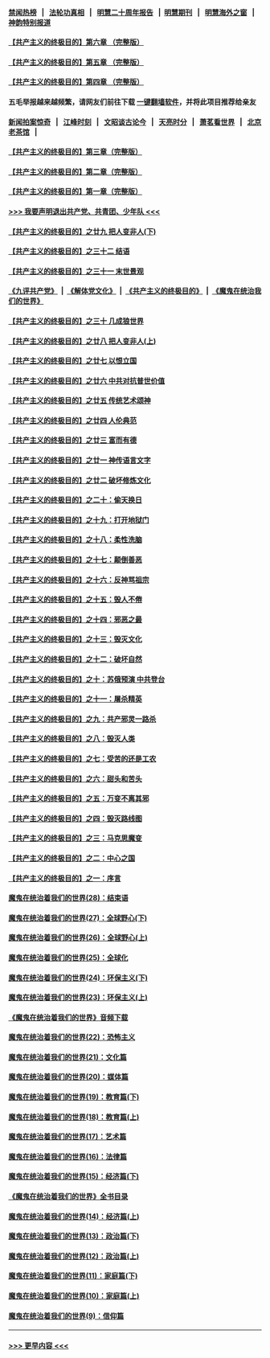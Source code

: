#### [禁闻热榜](热点新闻.md?=0)  &nbsp;&nbsp;|&nbsp;&nbsp; [法轮功真相](https://github.com/gfw-breaker/truth/blob/master/README.md?=0) &nbsp;&nbsp;|&nbsp;&nbsp; [明慧二十周年报告](https://github.com/gfw-breaker/mh-reports/blob/master/README.md?=0) &nbsp;&nbsp;|&nbsp;&nbsp;[明慧期刊](https://github.com/gfw-breaker/mh-qikan) &nbsp;&nbsp;|&nbsp;&nbsp; [明慧海外之窗](https://github.com/gfw-breaker/mh-news/blob/master/README.md?=0) &nbsp;&nbsp;|&nbsp;&nbsp; [神韵特别报道](https://github.com/gfw-breaker/mh-news/blob/master/shenyun.md?=0)
#### [【共产主义的终极目的】第六章 （完整版）](../pages/nsc422/n11428913.md?t=03170202) 
#### [【共产主义的终极目的】第五章 （完整版）](../pages/nsc422/n11428912.md?t=03170202) 
#### [【共产主义的终极目的】第四章 （完整版）](../pages/nsc422/n11428907.md?t=03170202) 
#### 五毛举报越来越频繁，请网友们前往下载 [一键翻墙软件](https://github.com/gfw-breaker/ssr-accounts)，并将此项目推荐给亲友
#### [新闻拍案惊奇](https://github.com/gfw-breaker/banned-news/blob/master/pages/link4.md) &nbsp;&nbsp;|&nbsp;&nbsp; [江峰时刻](https://github.com/gfw-breaker/banned-news/blob/master/pages/link4.md) &nbsp;&nbsp;|&nbsp;&nbsp; [文昭谈古论今](https://github.com/gfw-breaker/banned-news/blob/master/pages/link4.md) &nbsp;&nbsp;|&nbsp;&nbsp; [天亮时分](https://github.com/gfw-breaker/banned-news/blob/master/pages/link4.md) &nbsp;&nbsp;|&nbsp;&nbsp; [萧茗看世界](https://github.com/gfw-breaker/banned-news/blob/master/pages/link4.md) &nbsp;&nbsp;|&nbsp;&nbsp; [北京老茶馆](https://github.com/gfw-breaker/banned-news/blob/master/pages/link4.md) &nbsp;&nbsp;|&nbsp;&nbsp; 
#### [【共产主义的终极目的】第三章（完整版）](../pages/nsc422/n11428848.md?t=03170202) 
#### [【共产主义的终极目的】第二章（完整版）](../pages/nsc422/n11428831.md?t=03170202) 
#### [【共产主义的终极目的】第一章（完整版）](../pages/nsc422/n11417651.md?t=03170202) 
#### [>>> 我要声明退出共产党、共青团、少年队 <<<](https://github.com/begood0513/goodnews/blob/master/quit/letter.md) 
#### [【共产主义的终极目的】之廿九 把人变非人(下)](../pages/nsc422/n11344140.md?t=03170202) 
#### [【共产主义的终极目的】之三十二 结语](../pages/nsc422/n11360535.md?t=03170202) 
#### [【共产主义的终极目的】之三十一 末世景观](../pages/nsc422/n11351129.md?t=03170202) 
#### [《九评共产党》](https://github.com/begood0513/9ping.md/blob/master/README.md) &nbsp;|&nbsp; [《解体党文化》](../../../../jtdwh.md/blob/master/README.md)  &nbsp;|&nbsp; [《共产主义的终极目的》](../../../../gczydzjmd.md/blob/master/README.md) &nbsp;|&nbsp; [《魔鬼在统治我们的世界》](../../../../mgztzwmdsj.md/blob/master/README.md) 
#### [【共产主义的终极目的】之三十 几成狼世界](../pages/nsc422/n11348280.md?t=03170202) 
#### [【共产主义的终极目的】之廿八 把人变非人(上)](../pages/nsc422/n11340492.md?t=03170202) 
#### [【共产主义的终极目的】之廿七 以恨立国](../pages/nsc422/n11336944.md?t=03170202) 
#### [【共产主义的终极目的】之廿六 中共对抗普世价值](../pages/nsc422/n11324785.md?t=03170202) 
#### [【共产主义的终极目的】之廿五 传统艺术颂神](../pages/nsc422/n11296396.md?t=03170202) 
#### [【共产主义的终极目的】之廿四 人伦典范](../pages/nsc422/n11296397.md?t=03170202) 
#### [【共产主义的终极目的】之廿三 富而有德](../pages/nsc422/n11283598.md?t=03170202) 
#### [【共产主义的终极目的】之廿一 神传语言文字](../pages/nsc422/n11263265.md?t=03170202) 
#### [【共产主义的终极目的】之廿二 破坏修炼文化](../pages/nsc422/n11245728.md?t=03170202) 
#### [【共产主义的终极目的】之二十：偷天换日](../pages/nsc422/n11238846.md?t=03170202) 
#### [【共产主义的终极目的】之十九：打开地狱门](../pages/nsc422/n11206376.md?t=03170202) 
#### [【共产主义的终极目的】之十八：柔性洗脑](../pages/nsc422/n11199994.md?t=03170202) 
#### [【共产主义的终极目的】之十七：颠倒善恶](../pages/nsc422/n11179782.md?t=03170202) 
#### [【共产主义的终极目的】之十六：反神骂祖宗](../pages/nsc422/n11166798.md?t=03170202) 
#### [【共产主义的终极目的】之十五：毁人不倦](../pages/nsc422/n11166792.md?t=03170202) 
#### [【共产主义的终极目的】之十四：邪恶之最](../pages/nsc422/n11150249.md?t=03170202) 
#### [【共产主义的终极目的】之十三：毁灭文化](../pages/nsc422/n11135227.md?t=03170202) 
#### [【共产主义的终极目的】之十二：破坏自然](../pages/nsc422/n11135214.md?t=03170202) 
#### [【共产主义的终极目的】之十：苏俄预演 中共登台](../pages/nsc422/n11118424.md?t=03170202) 
#### [【共产主义的终极目的】之十一：屠杀精英](../pages/nsc422/n11118442.md?t=03170202) 
#### [【共产主义的终极目的】之九：共产邪灵一路杀](../pages/nsc422/n11114139.md?t=03170202) 
#### [【共产主义的终极目的】之八：毁灭人类](../pages/nsc422/n11108503.md?t=03170202) 
#### [【共产主义的终极目的】之七：受苦的还是工农](../pages/nsc422/n11101809.md?t=03170202) 
#### [【共产主义的终极目的】之六：甜头和苦头](../pages/nsc422/n11096971.md?t=03170202) 
#### [【共产主义的终极目的】之五：万变不离其邪](../pages/nsc422/n11091285.md?t=03170202) 
#### [【共产主义的终极目的】之四：毁灭路线图](../pages/nsc422/n11086284.md?t=03170202) 
#### [【共产主义的终极目的】之三：马克思魔变](../pages/nsc422/n11061941.md?t=03170202) 
#### [【共产主义的终极目的】之二：中心之国](../pages/nsc422/n11047728.md?t=03170202) 
#### [【共产主义的终极目的】之一：序言](../pages/nsc422/n11086077.md?t=03170202) 
#### [魔鬼在统治着我们的世界(28)：结束语](../pages/nsc422/n10936246.md?t=03170202) 
#### [魔鬼在统治着我们的世界(27)：全球野心(下)](../pages/nsc422/n10928319.md?t=03170202) 
#### [魔鬼在统治着我们的世界(26)：全球野心(上)](../pages/nsc422/n10900318.md?t=03170202) 
#### [魔鬼在统治着我们的世界(25)：全球化](../pages/nsc422/n10788205.md?t=03170202) 
#### [魔鬼在统治着我们的世界(24)：环保主义(下)](../pages/nsc422/n10695307.md?t=03170202) 
#### [魔鬼在统治着我们的世界(23)：环保主义(上)](../pages/nsc422/n10688613.md?t=03170202) 
#### [《魔鬼在统治着我们的世界》音频下载](../pages/nsc422/n10635553.md?t=03170202) 
#### [魔鬼在统治着我们的世界(22)：恐怖主义](../pages/nsc422/n10614727.md?t=03170202) 
#### [魔鬼在统治着我们的世界(21)：文化篇](../pages/nsc422/n10597706.md?t=03170202) 
#### [魔鬼在统治着我们的世界(20)：媒体篇](../pages/nsc422/n10586579.md?t=03170202) 
#### [魔鬼在统治着我们的世界(19)：教育篇(下)](../pages/nsc422/n10564808.md?t=03170202) 
#### [魔鬼在统治着我们的世界(18)：教育篇(上)](../pages/nsc422/n10526970.md?t=03170202) 
#### [魔鬼在统治着我们的世界(17)：艺术篇](../pages/nsc422/n10499093.md?t=03170202) 
#### [魔鬼在统治着我们的世界(16)：法律篇](../pages/nsc422/n10485969.md?t=03170202) 
#### [魔鬼在统治着我们的世界(15)：经济篇(下)](../pages/nsc422/n10469975.md?t=03170202) 
#### [《魔鬼在统治着我们的世界》全书目录](../pages/nsc422/n10464261.md?t=03170202) 
#### [魔鬼在统治着我们的世界(14)：经济篇(上)](../pages/nsc422/n10457370.md?t=03170202) 
#### [魔鬼在统治着我们的世界(13)：政治篇(下)](../pages/nsc422/n10448270.md?t=03170202) 
#### [魔鬼在统治着我们的世界(12)：政治篇(上)](../pages/nsc422/n10444576.md?t=03170202) 
#### [魔鬼在统治着我们的世界(11)：家庭篇(下)](../pages/nsc422/n10440961.md?t=03170202) 
#### [魔鬼在统治着我们的世界(10)：家庭篇(上)](../pages/nsc422/n10435448.md?t=03170202) 
#### [魔鬼在统治着我们的世界(9)：信仰篇](../pages/nsc422/n10432159.md?t=03170202) 

----
#### [ >>> 更早内容 <<< ](../indexes/nsc422-earlier.md)

